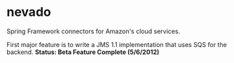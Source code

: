 nevado
======

Spring Framework connectors for Amazon's cloud services.

First major feature is to write a JMS 1.1 implementation that uses SQS for the backend.  **Status: Beta Feature Complete (5/6/2012)**
